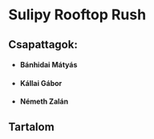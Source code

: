 # Sulipy Rooftop Rush
## Csapattagok:
- #### Bánhidai Mátyás
- #### Kállai Gábor
- #### Németh Zalán

## Tartalom
